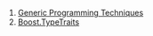 
1. [Generic Programming Techniques](http://www.boost.org/community/generic_programming.html)
2. [Boost.TypeTraits](https://www.boost.org/doc/libs/1_63_0/libs/type_traits/doc/html/index.html)
